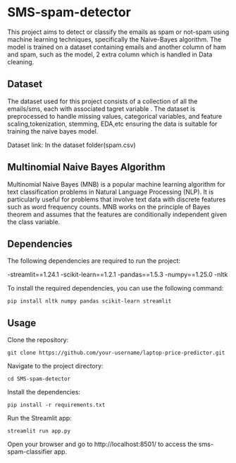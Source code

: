# SMS-spam-detector

This project aims to detect or classify the emails as spam or not-spam using machine learning techniques, specifically the Naive-Bayes algorithm. The model is trained on a dataset containing emails and another column of ham and spam, such as the model, 2 extra column which is handled in Data cleaning.

## Dataset

The dataset used for this project consists of a collection of all the emails/sms, each with associated tagret variable . The dataset is preprocessed to handle missing values, categorical variables, and feature scaling,tokenization, stemming, EDA,etc ensuring the data is suitable for training the naive bayes model.  

Dataset link: In the dataset folder(spam.csv)
## Multinomial Naive Bayes Algorithm

Multinomial Naive Bayes (MNB) is a popular machine learning algorithm for text classification problems in Natural Language Processing (NLP). It is particularly useful for problems that involve text data with discrete features such as word frequency counts. MNB works on the principle of Bayes theorem and assumes that the features are conditionally independent given the class variable.

## Dependencies

The following dependencies are required to run the project:

-streamlit==1.24.1
-scikit-learn==1.2.1
-pandas==1.5.3
-numpy==1.25.0
-nltk

To install the required dependencies, you can use the following command:

```shell
pip install nltk numpy pandas scikit-learn streamlit
```

## Usage
Clone the repository:
```shell
git clone https://github.com/your-username/laptop-price-predictor.git
```
Navigate to the project directory:
```shell
cd SMS-spam-detector
```
Install the dependencies:
```shell
pip install -r requirements.txt
```
Run the Streamlit app:
```shell
streamlit run app.py
```

Open your browser and go to http://localhost:8501/ to access the sms-spam-classifier app.  

